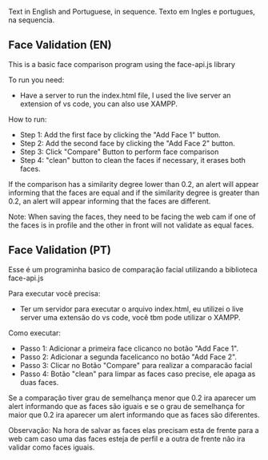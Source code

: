 Text in English and Portuguese, in sequence.
Texto em Ingles e portugues, na sequencia.


## Face Validation (EN)
This is a basic face comparison program using the face-api.js library

To run you need:

- Have a server to run the index.html file, I used the live server an extension of vs code, you can also use XAMPP.

How to run:

- Step 1: Add the first face by clicking the "Add Face 1" button.
- Step 2: Add the second face by clicking the "Add Face 2" button.
- Step 3: Click "Compare" Button to perform face comparison
- Step 4: "clean" button to clean the faces if necessary, it erases both faces.

If the comparison has a similarity degree lower than 0.2, an alert will appear informing that the faces are equal and if the similarity degree is greater than 0.2, an alert will appear informing that the faces are different.

Note: When saving the faces, they need to be facing the web cam if one of the faces is in profile and the other in front will not validate as equal faces.

## Face Validation (PT)
Esse é um programinha basico de comparação facial utilizando a biblioteca face-api.js

Para executar você precisa: 

- Ter um servidor para executar o arquivo index.html, eu utilizei o live server uma extensão do vs code, você tbm pode utilizar o XAMPP.

Como executar: 
- Passo 1: Adicionar a primeira face clicanco no botão "Add Face 1".
- Passo 2: Adicionar a segunda facelicanco no botão "Add Face 2". 
- Passo 3: Clicar no Botão "Compare" para realizar a comparacão facial
- Passo 4: Botão "clean" para limpar as faces caso precise, ele apaga as duas faces.

Se a comparação tiver grau de semelhança menor que 0.2 ira aparecer um alert informando que as faces são iguais e se o grau de semelhança for maior que 0.2 ira aparecer um alert informando que as faces são diferentes. 

Observação: Na hora de salvar as faces elas precisam esta de frente para a web cam caso uma das faces esteja de perfil e a outra de frente não ira validar como faces iguais.



 
